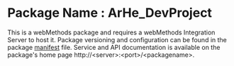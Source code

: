 # Package Name : ArHe_DevProject
This is a webMethods package and requires a webMethods Integration Server to host it. Package versioning and configuration can be found in the package [manifest](./ArHe_DevProject/manifest.v3) file. Service and API documentation is available on the package's home page http://&lt;server&gt;:&lt;port&gt;/&lt;packagename>.